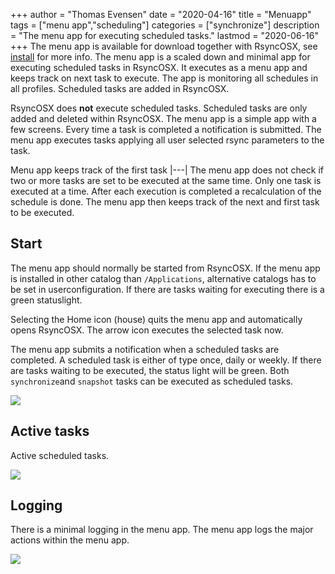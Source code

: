 +++
author = "Thomas Evensen"
date = "2020-04-16"
title =  "Menuapp"
tags = ["menu app","scheduling"]
categories = ["synchronize"]
description = "The menu app for executing scheduled tasks."
lastmod = "2020-06-16"
+++
The menu app is available for download together with RsyncOSX, see [install](/post/rsyncosx/) for more info. The menu app is a scaled down and minimal app for executing scheduled tasks in RsyncOSX. It executes as a menu app and keeps track on next task to execute. The app is monitoring all schedules in all profiles. Scheduled tasks are added in RsyncOSX.

RsyncOSX does **not** execute scheduled tasks. Scheduled tasks are only added and deleted within RsyncOSX. The menu app is a simple app with a few screens. Every time a task is completed a notification is submitted. The menu app executes tasks applying all user selected rsync parameters to the task.

Menu app keeps track of the first task 
|---|
The menu app does not check if two or more tasks are set to be executed at the same time. Only one task is executed at a time. After each execution is completed a recalculation of the schedule is done. The menu app then keeps track of the next and first task to be executed.


## Start

The menu app should normally be started from RsyncOSX. If the menu app is installed in other catalog than `/Applications`, alternative catalogs has to be set in userconfiguration.  If there are tasks waiting for executing there is a green statuslight.

Selecting the Home icon (house) quits the menu app and automatically opens RsyncOSX. The arrow icon executes the selected task now.

The menu app submits a notification when a scheduled tasks are completed. A scheduled task is either of type once, daily or weekly. If there are tasks waiting to be executed, the status light will be green. Both `synchronize`and `snapshot` tasks can be executed as scheduled tasks.

![](/images/RsyncOSX/master/menuapp/menuapp1.png)

## Active tasks

Active scheduled tasks.

![](/images/RsyncOSX/master/menuapp/menuapp3.png)

## Logging

There is a minimal logging in the menu app. The menu app logs the major actions within the menu app.

![](/images/RsyncOSX/master/menuapp/menuapp2.png)
